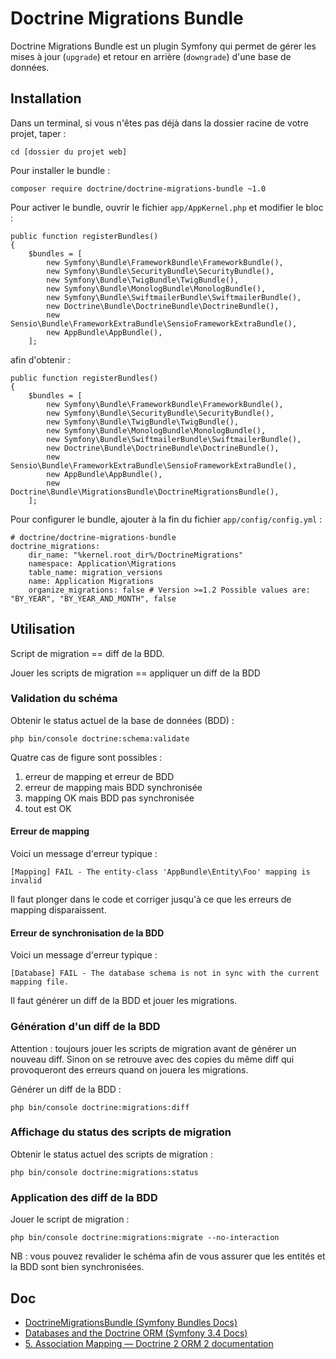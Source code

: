 # Doctrine Migrations Bundle

Doctrine Migrations Bundle est un plugin Symfony qui permet de gérer les mises à jour (`upgrade`) et retour en arrière (`downgrade`) d'une base de données.

## Installation

Dans un terminal, si vous n'êtes pas déjà dans la dossier racine de votre projet, taper :

    cd [dossier du projet web]

Pour installer le bundle :

    composer require doctrine/doctrine-migrations-bundle ~1.0

Pour activer le bundle, ouvrir le fichier `app/AppKernel.php` et modifier le bloc :

    public function registerBundles()
    {
        $bundles = [
            new Symfony\Bundle\FrameworkBundle\FrameworkBundle(),
            new Symfony\Bundle\SecurityBundle\SecurityBundle(),
            new Symfony\Bundle\TwigBundle\TwigBundle(),
            new Symfony\Bundle\MonologBundle\MonologBundle(),
            new Symfony\Bundle\SwiftmailerBundle\SwiftmailerBundle(),
            new Doctrine\Bundle\DoctrineBundle\DoctrineBundle(),
            new Sensio\Bundle\FrameworkExtraBundle\SensioFrameworkExtraBundle(),
            new AppBundle\AppBundle(),
        ];

afin d'obtenir :

    public function registerBundles()
    {
        $bundles = [
            new Symfony\Bundle\FrameworkBundle\FrameworkBundle(),
            new Symfony\Bundle\SecurityBundle\SecurityBundle(),
            new Symfony\Bundle\TwigBundle\TwigBundle(),
            new Symfony\Bundle\MonologBundle\MonologBundle(),
            new Symfony\Bundle\SwiftmailerBundle\SwiftmailerBundle(),
            new Doctrine\Bundle\DoctrineBundle\DoctrineBundle(),
            new Sensio\Bundle\FrameworkExtraBundle\SensioFrameworkExtraBundle(),
            new AppBundle\AppBundle(),
            new Doctrine\Bundle\MigrationsBundle\DoctrineMigrationsBundle(),
        ];

Pour configurer le bundle, ajouter à la fin du fichier `app/config/config.yml` :

    # doctrine/doctrine-migrations-bundle
    doctrine_migrations:
        dir_name: "%kernel.root_dir%/DoctrineMigrations"
        namespace: Application\Migrations
        table_name: migration_versions
        name: Application Migrations
        organize_migrations: false # Version >=1.2 Possible values are: "BY_YEAR", "BY_YEAR_AND_MONTH", false

## Utilisation

Script de migration == diff de la BDD.

Jouer les scripts de migration == appliquer un diff de la BDD

### Validation du schéma

Obtenir le status actuel de la base de données (BDD) :

	php bin/console doctrine:schema:validate

Quatre cas de figure sont possibles :

1. erreur de mapping et erreur de BDD
2. erreur de mapping mais BDD synchronisée
3. mapping OK mais BDD pas synchronisée
4. tout est OK

#### Erreur de mapping

Voici un message d'erreur typique :

    [Mapping] FAIL - The entity-class 'AppBundle\Entity\Foo' mapping is invalid

Il faut plonger dans le code et corriger jusqu'à ce que les erreurs de mapping disparaissent.

#### Erreur de synchronisation de la BDD

Voici un message d'erreur typique :

    [Database] FAIL - The database schema is not in sync with the current mapping file.

Il faut générer un diff de la BDD et jouer les migrations.

### Génération d'un diff de la BDD

Attention : toujours jouer les scripts de migration avant de générer un nouveau diff.
Sinon on se retrouve avec des copies du même diff qui provoqueront des erreurs quand on jouera les migrations.

Générer un diff de la BDD :

	php bin/console doctrine:migrations:diff

### Affichage du status des scripts de migration

Obtenir le status actuel des scripts de migration :

	php bin/console doctrine:migrations:status

### Application des diff de la BDD

Jouer le script de migration :

	php bin/console doctrine:migrations:migrate --no-interaction

NB : vous pouvez revalider le schéma afin de vous assurer que les entités et la BDD sont bien synchronisées.

## Doc

- [DoctrineMigrationsBundle (Symfony Bundles Docs)](http://symfony.com/doc/current/bundles/DoctrineMigrationsBundle/index.html)
- [Databases and the Doctrine ORM (Symfony 3.4 Docs)](https://symfony.com/doc/3.4/doctrine.html)
- [5. Association Mapping — Doctrine 2 ORM 2 documentation](http://docs.doctrine-project.org/projects/doctrine-orm/en/latest/reference/association-mapping.html)
